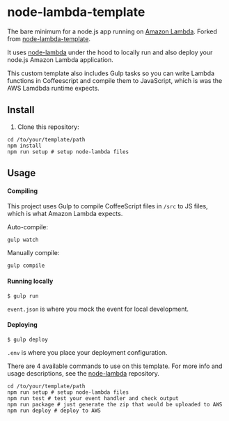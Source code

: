 # node-lambda-template

The bare minimum for a node.js app running on [Amazon Lambda](http://aws.amazon.com/lambda/). Forked from [node-lambda-template](https://github.com/motdotla/node-lambda-template).

It uses [node-lambda](https://github.com/motdotla/node-lambda) under the hood to locally run and also deploy your node.js Amazon Lambda application.

This custom template also includes Gulp tasks so you can write Lambda functions in Coffeescript and compile them to JavaScript, which is was the AWS Lamdbda runtime expects.

## Install

1. Clone this repository:

```
cd /to/your/template/path
npm install
npm run setup # setup node-lambda files
```

## Usage

#### Compiling

This project uses Gulp to compile CoffeeScript files in `/src` to JS files, which is what Amazon Lambda expects.

Auto-compile:
```
gulp watch
```

Manually compile:
```
gulp compile
```

#### Running locally

```
$ gulp run
```

`event.json` is where you mock the event for local development.

#### Deploying

```
$ gulp deploy
```

`.env` is where you place your deployment configuration.

There are 4 available commands to use on this template. For more info and usage descriptions, see the [node-lambda](https://github.com/motdotla/node-lambda) repository.

```
cd /to/your/template/path
npm run setup # setup node-lambda files
npm run test # test your event handler and check output
npm run package # just generate the zip that would be uploaded to AWS
npm run deploy # deploy to AWS
```
